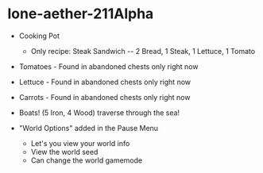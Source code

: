# lone-aether-211Alpha
+ Cooking Pot
  - Only recipe: Steak Sandwich -- 2 Bread, 1 Steak, 1 Lettuce, 1 Tomato

+ Tomatoes - Found in abandoned chests only right now
+ Lettuce - Found in abandoned chests only right now
+ Carrots - Found in abandoned chests only right now

+ Boats! (5 Iron, 4 Wood) traverse through the sea!

+ "World Options" added in the Pause Menu
  - Let's you view your world info
  - View the world seed
  - Can change the world gamemode
